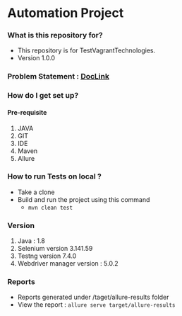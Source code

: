 # Automation Project #

### What is this repository for? ###

* This repository is for TestVagrantTechnologies.
* Version 1.0.0

### Problem Statement : [DocLink](https://docs.google.com/document/d/1bhGXf0HaWATXkgY2g9eeU_jll0NmISDkyoYiaevjIac/edit)
### How do I get set up? ###

#### Pre-requisite

1. JAVA
2. GIT
3. IDE
4. Maven
5. Allure

### How to run Tests on local ?

- Take a clone
- Build and run the project using this command
    - `mvn clean test`

### Version

1. Java : 1.8
2. Selenium version 3.141.59
3. Testng version 7.4.0
3. Webdriver manager version : 5.0.2

### Reports
- Reports generated under /taget/allure-results folder 
- View the report : `allure serve target/allure-results`